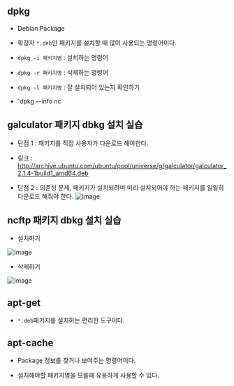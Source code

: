 

## dpkg 
- Debian Package 
- 확장자 `*.deb`인 패키지를 설치할 때 많이 사용되는 명령어이다.

- `dpkg -i 패키지명` : 설치하는 명령어

- `dpkg -r 패키지명` : 삭제하는 명령어

- `dpkg -l 패키지명` : 잘 설치되어 있는지 확인하기

- `dpkg --info nc 

## galculator 패키지 dbkg 설치 실습

- 단점 1 : 패키지를 직접 사용자가 다운로드 해야한다.
- 링크 : http://archive.ubuntu.com/ubuntu/pool/universe/g/galculator/galculator_2.1.4-1build1_amd64.deb

- 단점 2 : 의존성 문제, 패키지가 설치되려며 미리 설치되어야 하는 패키지를 일일히 다운로드 해줘야 한다.
![image](https://user-images.githubusercontent.com/77392444/113367253-832bdf00-9396-11eb-9551-57846d6efedc.png)


## ncftp 패키지 dbkg 설치 실습

- 설치하기

![image](https://user-images.githubusercontent.com/77392444/113367843-174a7600-9398-11eb-849a-25d42d89405c.png)

- 삭제하기

![image](https://user-images.githubusercontent.com/77392444/113367858-22050b00-9398-11eb-9c57-d8f5dda35cde.png)


## apt-get
- `*.deb`패키지를 설치하는 편리한 도구이다.


## apt-cache
- Package 정보를 찾거나 보여주는 명령어이다.

- 설치해야할 패키지명을 모를때 유용하게 사용할 수 있다.
